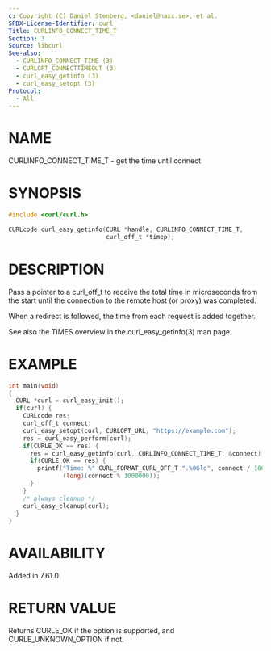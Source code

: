 ```yaml
---
c: Copyright (C) Daniel Stenberg, <daniel@haxx.se>, et al.
SPDX-License-Identifier: curl
Title: CURLINFO_CONNECT_TIME_T
Section: 3
Source: libcurl
See-also:
  - CURLINFO_CONNECT_TIME (3)
  - CURLOPT_CONNECTTIMEOUT (3)
  - curl_easy_getinfo (3)
  - curl_easy_setopt (3)
Protocol:
  - All
---
```


# NAME

CURLINFO_CONNECT_TIME_T - get the time until connect

# SYNOPSIS

~~~c
#include <curl/curl.h>

CURLcode curl_easy_getinfo(CURL *handle, CURLINFO_CONNECT_TIME_T,
                           curl_off_t *timep);
~~~

# DESCRIPTION

Pass a pointer to a curl_off_t to receive the total time in microseconds from
the start until the connection to the remote host (or proxy) was completed.

When a redirect is followed, the time from each request is added together.

See also the TIMES overview in the curl_easy_getinfo(3) man page.

# EXAMPLE

~~~c
int main(void)
{
  CURL *curl = curl_easy_init();
  if(curl) {
    CURLcode res;
    curl_off_t connect;
    curl_easy_setopt(curl, CURLOPT_URL, "https://example.com");
    res = curl_easy_perform(curl);
    if(CURLE_OK == res) {
      res = curl_easy_getinfo(curl, CURLINFO_CONNECT_TIME_T, &connect);
      if(CURLE_OK == res) {
        printf("Time: %" CURL_FORMAT_CURL_OFF_T ".%06ld", connect / 1000000,
               (long)(connect % 1000000));
      }
    }
    /* always cleanup */
    curl_easy_cleanup(curl);
  }
}
~~~

# AVAILABILITY

Added in 7.61.0

# RETURN VALUE

Returns CURLE_OK if the option is supported, and CURLE_UNKNOWN_OPTION if not.
